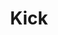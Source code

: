 ---
title: Kick
description: Analog kick drum module with deep, punchy sound
image: /images/modules/placeholder-base.svg
versions:
  - name: Semi Assembled
    price: 15
  - name: Fully Assembled
    price: 20
size: base
--- 